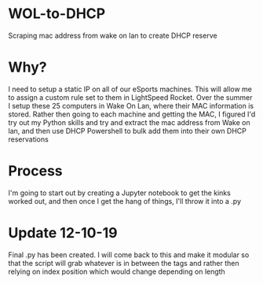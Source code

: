 # WOL-to-DHCP
 Scraping mac address from wake on lan to create DHCP reserve

# Why?
 I need to setup a static IP on all of our eSports machines. This will allow me to assign a custom rule set to them in LightSpeed Rocket. Over the summer I setup these 25 computers in Wake On Lan, where their MAC information is stored. Rather then going to each machine and getting the MAC, I figured I'd try out my Python skills and try and extract the mac address from Wake on lan, and then use DHCP Powershell to bulk add them into their own DHCP reservations

# Process
I'm going to start out by creating a Jupyter notebook to get the kinks worked out, and then once I get the hang of things, I'll throw it into a .py

# Update 12-10-19
Final .py has been created. I will come back to this and make it modular so that the script will grab whatever is in between the tags <Name> and <MAC> rather then relying on index position which would change depending on <Name> length
